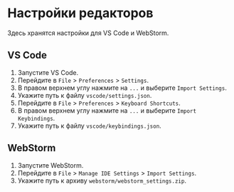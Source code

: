 # Настройки редакторов

Здесь хранятся настройки для VS Code и WebStorm.

## VS Code

1.  Запустите VS Code.
2.  Перейдите в `File` > `Preferences` > `Settings`.
3.  В правом верхнем углу нажмите на `...` и выберите `Import Settings`.
4.  Укажите путь к файлу `vscode/settings.json`.
5.  Перейдите в `File` > `Preferences` > `Keyboard Shortcuts`.
6.  В правом верхнем углу нажмите на `...` и выберите `Import Keybindings`.
7.  Укажите путь к файлу `vscode/keybindings.json`.

## WebStorm

1.  Запустите WebStorm.
2.  Перейдите в `File` > `Manage IDE Settings` > `Import Settings`.
3.  Укажите путь к архиву `webstorm/webstorm_settings.zip`.
